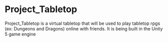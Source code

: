 # Project_Tabletop
Project_Tabletop is a virtual tabletop that will be used to play tabletop rpgs (ex: Dungeons and Dragons) online with friends. It is being built in the Unity 5 game engine
